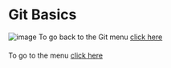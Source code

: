 # Git Basics
![image](https://user-images.githubusercontent.com/110126036/182568983-7dfd2e56-0410-41c3-9a95-a4089f8eb598.png)
To go back to the Git menu [click here](https://github.com/SDenn12/beginner_code/blob/main/git_tutorial.md)
####
To go to the menu [click here](https://github.com/SDenn12/beginner_code/blob/main/README.md)
